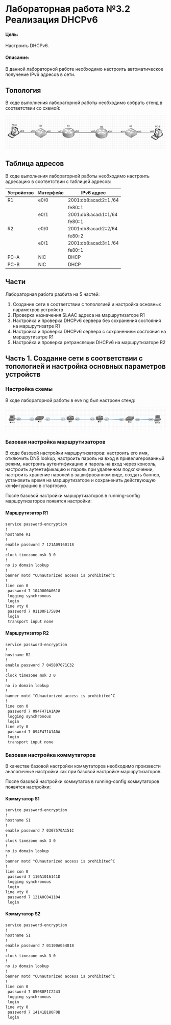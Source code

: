 # Лабораторная работа №3.2 Реализация DHCPv6
#### Цель: 
Настроить DHCPv6.
#### Описание:
В данной лабораторной работе необходимо настроить автоматическое получение IPv6 адресов в сети.

## Топология

В ходе выполнения лабораторной работы необходимо собрать стенд в соответствии со схемой:

![](Topoligy_lab3.2.PNG)

## Таблица адресов

В ходе выполнения лабораторной работы необходимо настроить адресацию в соответствии с таблицей адресов:

| Устройство      | Интерфейс          | IPv6 адрес             | 
| --------------- | -------------------| -----------------------|
| R1              | e0/0               | 2001:db8:acad:2::1 /64 |
|                 |                    | fe80::1                |
|                 | e0/1               | 2001:db8:acad:1::1/64  |
|                 |                    | fe80::1                |
| R2              | e0/0               | 2001:db8:acad:2::2/64  |
|                 |                    | fe80::2                |
|                 | e0/1               | 2001:db8:acad:3::1 /64 |
|                 |                    | fe80::1                |
| PC-A            | NIC                | DHCP                   |
| PC-B            | NIC                | DHCP                   |

## Части

Лабораторная работа разбита на 5 частей:
1) Создание сети в соответствии с топологией и настройка основных параметров устройств
2) Проверка назначения SLAAC адреса на маршрутизаторе R1  
3) Настройка и проверка DHCPv6 сервера без сохранения состояния на маршрутизатре R1
4) Настройка и проверка DHCPv6 сервера с сохранением состояния на маршрутизатре R1
5) Настройка и проверка ретрансляции DHCPv6 на маршрутизаторе R2

## Часть 1. Создание сети в соответствии с топологией и настройка основных параметров устройств

### Настройка схемы

В ходе лабораторной работы в eve ng был настроен стенд:

![](Lab3.2_eve.ng.PNG)

### Базовая настройка маршрутизаторов

В ходе базовой настройки маршрутизаторов: настроить его имя, отключить DNS lookup, настроить пароль на вход в привелигерованный режим, настроить аутентификацию и пароль на вход через консоль, настроить аутентификацию и пароль при удаленном подключении, настроить хранение паролей в зашифрованном виде, создать баннер, установить время на маршрутизаторе и сохраненить действующую конфигурацию в стартовую.

После базовой настройки маршрутизаторов в running-config маршрутизаторов появятся настройки:

#### Маршрутизатор R1
```
service password-encryption
!
hostname R1
!
enable password 7 121A09160118
!
clock timezone msk 3 0
!
no ip domain lookup
!
banner motd ^CUnautorized access is prohibited^C
!
line con 0
 password 7 104D000A0618
 logging synchronous
 login
line vty 0
 password 7 01100F175804
 login
 transport input none
```

#### Маршрутизатор R2
```
service password-encryption
!
hostname R2
!
enable password 7 045807071C32
!
clock timezone msk 3 0
!
no ip domain lookup
!
banner motd ^CUnautorized access is prohibited^C
!
line con 0
 password 7 094F471A1A0A
 logging synchronous
 login
line vty 0
 password 7 094F471A1A0A
 login
 transport input none
```





### Базовая настройка коммутаторов

В качестве базовой настройки коммутаторов необходимо произвести аналогичные настройки как при базовой настройке маршрутизаторов. 

После базовой настройки коммутатов в running-config коммутаторов появятся настройки:

#### Коммутатор S1
```
service password-encryption
!
hostname S1
!
enable password 7 0307570A151C
!
clock timezone msk 3 0
!
no ip domain lookup
!
banner motd ^CUnautorized access is prohibited^C
!
line con 0
 password 7 110A1016141D
 logging synchronous
 login
line vty 0
 password 7 121A0C041104
 login
```

#### Коммутатор S2
```
service password-encryption
!
hostname S1
!
enable password 7 01100A054818
!
clock timezone msk 3 0
!
no ip domain lookup
!
banner motd ^CUnautorized access is prohibited^C
!
line con 0
 password 7 05080F1C2243
 logging synchronous
 login
line vty 0
 password 7 14141B180F0B
 login
```


